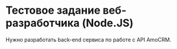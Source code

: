 # Тестовое задание веб-разработчика (Node.JS)

Нужно разработать back-end сервиса по работе с API AmoCRM. 
